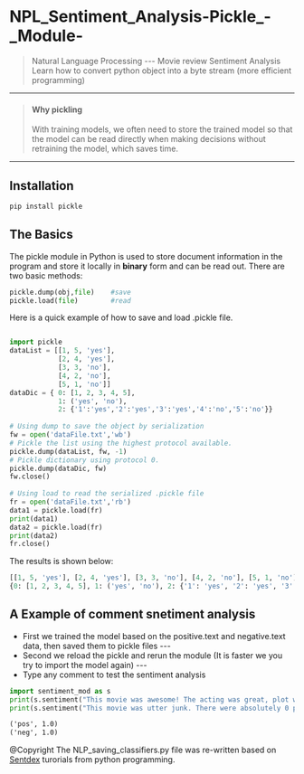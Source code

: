# NPL_Sentiment_Analysis-Pickle_-_Module-
> Natural Language Processing --- Movie review Sentiment Analysis
> Learn how to convert python object into a byte stream (more efficient programming)

---
>#### Why pickling
>With training models, we often need to store the trained model so that the model can be read directly when making decisions without retraining the model, which saves time.

---
## Installation

```python
pip install pickle
```

## The Basics

The pickle module in Python is used to store document information in the program and store it locally in **binary** form and can be read out.
There are two basic methods:

```python
pickle.dump(obj,file)    #save
pickle.load(file)        #read
```
Here is a quick example of how to save and load .pickle file.

```python

import pickle
dataList = [[1, 5, 'yes'],
            [2, 4, 'yes'],
            [3, 3, 'no'],
            [4, 2, 'no'],
            [5, 1, 'no']]
dataDic = { 0: [1, 2, 3, 4, 5],
            1: ('yes', 'no'),
            2: {'1':'yes','2':'yes','3':'yes','4':'no','5':'no'}}
 
# Using dump to save the object by serialization
fw = open('dataFile.txt','wb')
# Pickle the list using the highest protocol available.
pickle.dump(dataList, fw, -1)
# Pickle dictionary using protocol 0.
pickle.dump(dataDic, fw)
fw.close()
 
# Using load to read the serialized .pickle file
fr = open('dataFile.txt','rb')
data1 = pickle.load(fr)
print(data1)
data2 = pickle.load(fr)
print(data2)
fr.close()
```
The results is shown below:
```python
[[1, 5, 'yes'], [2, 4, 'yes'], [3, 3, 'no'], [4, 2, 'no'], [5, 1, 'no']]
{0: [1, 2, 3, 4, 5], 1: ('yes', 'no'), 2: {'1': 'yes', '2': 'yes', '3': 'yes', '4': 'no', '5': 'no'}}
```
## A Example of comment snetiment analysis

- First we trained the model based on the positive.text and negative.text data, then saved them to pickle files --- 
- Second we reload the pickle and rerun the module (It is faster we you try to import the model again) ---
- Type any comment to test the sentiment analysis 

```python
import sentiment_mod as s
print(s.sentiment("This movie was awesome! The acting was great, plot was wonderful, and there were pythons...so yea!"))
print(s.sentiment("This movie was utter junk. There were absolutely 0 pythons. I don't see what the point was at all. Horrible movie, 0/10"))
```
```markdown
('pos', 1.0)
('neg', 1.0)
```

@Copyright The NLP_saving_classifiers.py file was re-written based on [Sentdex](https://pythonprogramming.net/pickle-classifier-save-nltk-tutorial/) turorials from python programming.
